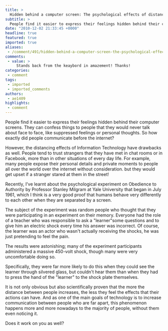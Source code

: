 ```yaml
---
title: >
  Hidden behind a computer screen: The psychological effects of distancing through the internet
subtitle: >
  People find it easier to express their feelings hidden behind their computer screens
date: "2010-12-02 21:33:45 +0000"
headline: true
featured: true
imported: true
aliases:
 - /comment/491/hidden-behind-a-computer-screen-the-psychological-effects-of-distancing-through-the-internet-
comments:
 - value: >
     Stands back from the keaybord in amazement! Thanks!
categories:
 - comment
tags:
 - imported
 - imported_comments
authors:
 - ae1409
highlights:
 - comment
---
```


People find it easier to express their feelings hidden behind their computer screens. They can confess things to people that they would never talk about face to face, like suppressed feelings or personal thoughts. So how exactly did people communicate before the internet?

However, the distancing effects of Information Technology have drawbacks as well. People tend to trust strangers that they have met in chat rooms or in Facebook, more than in other situations of every day life. For example, many people expose their personal details and private moments to people all over the world over the internet without consideration. but they would get upset if a stranger stared at them in the street!

Recently, I've learnt about the psychological experiment on Obedience to Authority by Professor Stanley Milgram at Yale University that began in July 1961, which I think is a very good proof that humans behave very differently to each other when they are separated by a screen.

The subject of the experiment was random people who thought that they were participating in an experiment on their memory. Everyone had the role of a teacher who was responsible to ask a "learner"some questions and to give him an electric shock every time his answer was incorrect. Of course, the learner was an actor who wasn't actually receiving the shocks, he was just pretending to feel the pain.

The results were astonishing; many of the experiment participants administered a massive 450-volt shock, though many were very uncomfortable doing so.

Specifically, they were far more likely to do this when they could see the learner through silvered glass, but couldn't hear them than when they had to press the hand of the "learner" to the shock plate themselves.

It is not only obvious but also scientifically proven that the more the distance between people increases, the less they feel the effects that their actions can have. And as one of the main goals of technology is to increase communication between people who are far apart, this phenomenon happens more and more nowadays to the majority of people, without them even noticing it.

Does it work on you as well?
